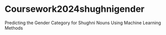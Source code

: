 # Coursework2024shughnigender
Predicting the Gender Category for Shughni Nouns Using Machine Learning Methods

